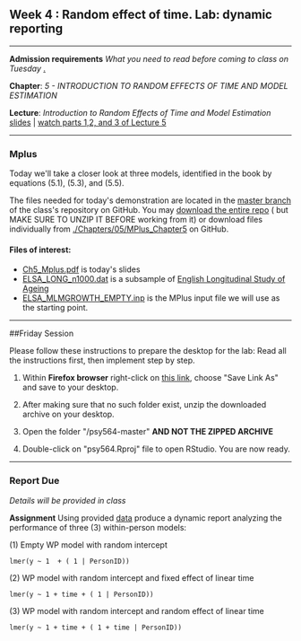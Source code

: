 Week 4 : Random effect of time.  Lab: dynamic reporting
---

----
**Admission requirements** *What you need to read before coming to class on Tuesday* [.](https://github.com/andkov/MLMtime/edit/gh-pages/4.md)

**Chapter**: *5 - INTRODUCTION TO RANDOM EFFECTS OF TIME AND MODEL ESTIMATION* 

**Lecture**: *Introduction to Random Effects of Time and Model Estimation*  [slides](http://www.lesahoffman.com/944/944_Lecture05_Random_Effects.pdf) |  [watch parts 1,2, and 3 of Lecture 5](http://www.lesahoffman.com/944/index.html)  




---- 


### Mplus 

Today we'll take a closer look at three models, identified in the book by equations (5.1), (5.3), and (5.5). 


The files needed for today's demonstration are located in the [master branch](https://github.com/andkov/psy564/tree/master) of the class's repository on GitHub. You may [download the entire repo](https://github.com/andkov/psy564/archive/master.zip) ( but MAKE SURE TO UNZIP IT BEFORE working from it) or download files individually from [./Chapters/05/MPlus_Chapter5](https://github.com/andkov/psy564/tree/master/Chapters/05/MPlus_Chapter5) on GitHub.

#### Files of interest:
 
  - [Ch5_Mplus.pdf](https://github.com/andkov/psy564/blob/master/Chapters/05/MPlus_Chapter5/Ch5_Mplus.pdf) is today's slides  
  - [ELSA_LONG_n1000.dat](https://github.com/andkov/psy564/blob/master/Chapters/05/MPlus_Chapter5/ELSA_LONG_n1000.dat) is a subsample of [English Longitudinal Study of Ageing](http://www.elsa-project.ac.uk/)  
  - [ELSA_MLMGROWTH_EMPTY.inp](https://github.com/andkov/psy564/blob/master/Chapters/05/MPlus_Chapter5/ELSA_MLMGROWTH_EMPTY.inp) is the MPlus input file we will use as the starting point. 
  

---- 

##Friday Session

Please follow these instructions to prepare the desktop for the lab:
Read all the instructions first, then implement step by step.

1. Within **Firefox browser** right-click on [this link](https://github.com/andkov/psy564/archive/master.zip), choose "Save Link As" and save to your desktop.

2. After making sure that no such folder exist, unzip the downloaded archive on your desktop.

3. Open the folder "/psy564-master" **AND NOT THE ZIPPED ARCHIVE** 

4. Double-click on "psy564.Rproj" file to open RStudio. You are now ready.

----
### Report Due

*Details will be provided in class*   

**Assignment** Using provided [data]() produce a dynamic report analyzing the performance of three (3)  within-person models:

  (1) Empty WP model with random intercept  
  ```
  lmer(y ~ 1  + ( 1 | PersonID))
  ```
  
  (2) WP model with random intercept and fixed effect of linear time  
  ```
  lmer(y ~ 1 + time + ( 1 | PersonID))
  ```
  
  (3) WP model with random intercept and random effect of linear time  
  ```
  lmer(y ~ 1 + time + ( 1 + time | PersonID))
  ``` 
